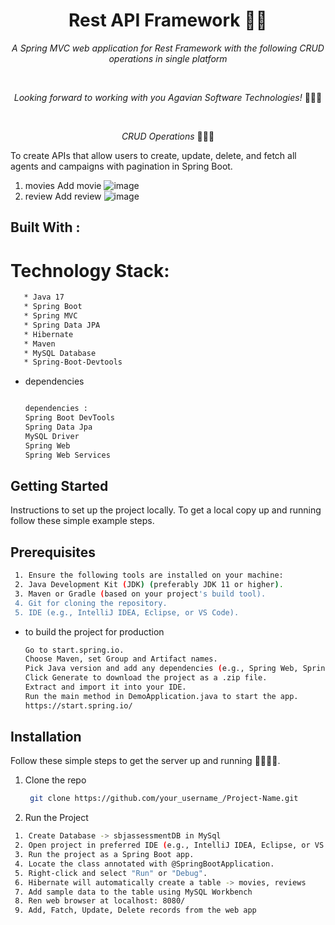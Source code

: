 <h1 align="center">Rest API Framework 🧮🚀</h1>

<p align="center"><i>A Spring MVC web application for Rest Framework with the following CRUD operations in single platform</i></p>
<br>
<p align="center"><i>Looking forward to working with you Agavian Software Technologies!</i> 👨🏽‍💻 </p>
<br>

<p align="center"><i>CRUD Operations</i> 👨🏽‍💻
  <br>

  To create APIs that allow users to create, update, delete, and fetch all agents and campaigns with pagination in Spring Boot.
  1. movies
     Add movie
     ![image](https://github.com/user-attachments/assets/216ac76e-7946-4f96-b381-c8bdb8a6f19b)
  2. review
     Add review
     ![image](https://github.com/user-attachments/assets/27f2de3b-6aff-4518-9572-e269ea9b8545)

  


## Built With : 

 # Technology Stack:
 ```sh
    * Java 17
    * Spring Boot
    * Spring MVC
    * Spring Data JPA
    * Hibernate
    * Maven
    * MySQL Database
    * Spring-Boot-Devtools
```

* dependencies
  ```sh
  
  dependencies : 
  Spring Boot DevTools
  Spring Data Jpa
  MySQL Driver
  Spring Web
  Spring Web Services
  ```
  <!-- GETTING STARTED -->
## Getting Started

 Instructions to set up the project locally.
 To get a local copy up and running follow these simple example steps.

  ## Prerequisites
  ```sh
   1. Ensure the following tools are installed on your machine:
   2. Java Development Kit (JDK) (preferably JDK 11 or higher).
   3. Maven or Gradle (based on your project's build tool).
   4. Git for cloning the repository.
   5. IDE (e.g., IntelliJ IDEA, Eclipse, or VS Code).

  ```
* to build the project for production
  ```sh
  Go to start.spring.io.
  Choose Maven, set Group and Artifact names.
  Pick Java version and add any dependencies (e.g., Spring Web, Spring JPA).
  Click Generate to download the project as a .zip file.
  Extract and import it into your IDE.
  Run the main method in DemoApplication.java to start the app.
  https://start.spring.io/
  ```
## Installation 
   Follow these simple steps to get the server up and running 👾🧮🚀✅.
  1. Clone the repo
     
     ```sh
      git clone https://github.com/your_username_/Project-Name.git
     ```
  2. Run the Project
   ```sh
    1. Create Database -> sbjassessmentDB in MySql 
    2. Open project in preferred IDE (e.g., IntelliJ IDEA, Eclipse, or VS Code).
    3. Run the project as a Spring Boot app.
    4. Locate the class annotated with @SpringBootApplication.
    5. Right-click and select "Run" or "Debug".
    6. Hibernate will automatically create a table -> movies, reviews 
    7. Add sample data to the table using MySQL Workbench
    8. Ren web browser at localhost: 8080/
    9. Add, Fatch, Update, Delete records from the web app
   ```










